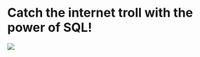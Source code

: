 # Catch the internet troll with the power of SQL!

<img src="https://tenor.com/view/hackerman-break-computer-programming-hacking-gif-7263541" />
